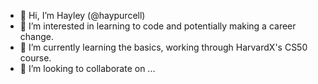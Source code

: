 - 👋 Hi, I’m Hayley (@haypurcell)
- 👀 I’m interested in learning to code and potentially making a career change.
- 🌱 I’m currently learning the basics, working through HarvardX's CS50 course.
- 💞️ I’m looking to collaborate on ...


<!---
haypurcell/haypurcell is a ✨ special ✨ repository because its `README.md` (this file) appears on your GitHub profile.
You can click the Preview link to take a look at your changes.
--->
